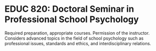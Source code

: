 # EDUC 820: Doctoral Seminar in Professional School Psychology

Required preparation, appropriate courses. Permission of the instructor. Considers advanced topics in the field of school psychology such as professional issues, standards and ethics, and interdisciplinary relations.